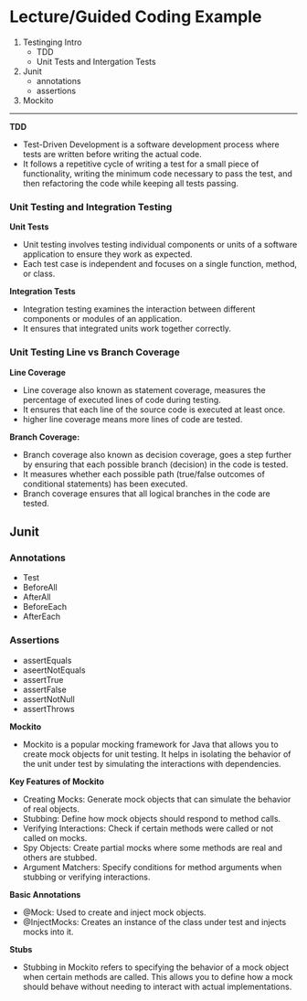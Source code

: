 # Lecture/Guided Coding Example

1. Testinging Intro
   - TDD
   - Unit Tests and Intergation Tests
2. Junit
    - annotations
    - assertions
3. Mockito

---

**TDD**

- Test-Driven Development is a software development process where tests are written before writing the actual code. 
- It follows a repetitive cycle of writing a test for a small piece of functionality, writing the minimum code necessary to pass the test, and then refactoring the code while keeping all tests passing.


### Unit Testing and Integration Testing

**Unit Tests**
- Unit testing involves testing individual components or units of a software application to ensure they work as expected. 
- Each test case is independent and focuses on a single function, method, or class. 

**Integration Tests**

- Integration testing examines the interaction between different components or modules of an application. 
- It ensures that integrated units work together correctly.

### Unit Testing Line vs Branch Coverage

**Line Coverage**
- Line coverage also known as statement coverage, measures the percentage of executed lines of code during testing. 
- It ensures that each line of the source code is executed at least once. 
- higher line coverage means more lines of code are tested.

**Branch Coverage:**
- Branch coverage also known as decision coverage, goes a step further by ensuring that each possible branch (decision) in the code is tested.
- It measures whether each possible path (true/false outcomes of conditional statements) has been executed. 
- Branch coverage ensures that all logical branches in the code are tested.

## Junit

### Annotations

- Test
- BeforeAll
- AfterAll
- BeforeEach
- AfterEach


### Assertions

- assertEquals
- aseertNotEquals
- assertTrue
- assertFalse
- assertNotNull
- assertThrows

**Mockito**
- Mockito is a popular mocking framework for Java that allows you to create mock objects for unit testing. It helps in isolating the behavior of the unit under test by simulating the interactions with dependencies.

**Key Features of Mockito**

- Creating Mocks: Generate mock objects that can simulate the behavior of real objects.
- Stubbing: Define how mock objects should respond to method calls.
- Verifying Interactions: Check if certain methods were called or not called on mocks.
- Spy Objects: Create partial mocks where some methods are real and others are stubbed.
- Argument Matchers: Specify conditions for method arguments when stubbing or verifying interactions.


**Basic Annotations**
- @Mock: Used to create and inject mock objects.
- @InjectMocks: Creates an instance of the class under test and injects mocks into it.


**Stubs**
- Stubbing in Mockito refers to specifying the behavior of a mock object when certain methods are called. This allows you to define how a mock should behave without needing to interact with actual implementations.